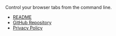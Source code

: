 Control your browser tabs from the command line.

- [README](./README)
- [GitHub Repository](https://github.com/slastra/tabctl)
- [Privacy Policy](./PRIVACY-POLICY)